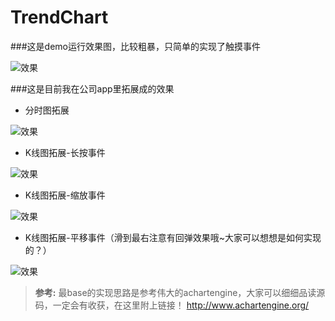 # TrendChart
###这是demo运行效果图，比较粗暴，只简单的实现了触摸事件

![效果](http://i3.piimg.com/f2f4cb563bb3508a.gif)

###这是目前我在公司app里拓展成的效果

- 分时图拓展

![效果](http://i3.piimg.com/cd56b195f2350749.gif)

- K线图拓展-长按事件

![效果](http://i3.piimg.com/da1f0971d9a89dfb.gif)

- K线图拓展-缩放事件

![效果](http://i3.piimg.com/8ed96d89f2a6720a.gif)

- K线图拓展-平移事件（滑到最右注意有回弹效果哦~大家可以想想是如何实现的？）

![效果](http://i3.piimg.com/2a68edcef9c27646.gif)


> **参考:** 最base的实现思路是参考伟大的achartengine，大家可以细细品读源码，一定会有收获，在这里附上链接！ http://www.achartengine.org/ 


